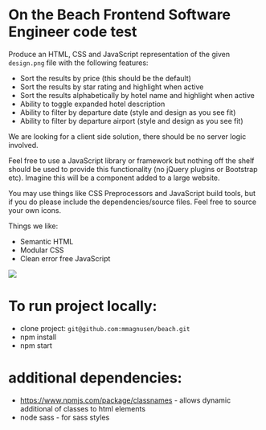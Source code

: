 # On the Beach Frontend Software Engineer code test

Produce an HTML, CSS and JavaScript representation of the given `design.png` file with the following features:

- Sort the results by price (this should be the default)
- Sort the results by star rating and highlight when active
- Sort the results alphabetically by hotel name and highlight when active
- Ability to toggle expanded hotel description
- Ability to filter by departure date (style and design as you see fit)
- Ability to filter by departure airport (style and design as you see fit)

We are looking for a client side solution, there should be no server logic involved.

Feel free to use a JavaScript library or framework but nothing off the shelf should be used to provide this functionality (no jQuery plugins or Bootstrap etc). Imagine this will be a component added to a large website.

You may use things like CSS Preprocessors and JavaScript build tools, but if you do please include the dependencies/source files.
Feel free to source your own icons.

Things we like:

- Semantic HTML
- Modular CSS
- Clean error free JavaScript

![](design.png)

# To run project locally:
- clone project: `git@github.com:mmagnusen/beach.git`
- npm install
- npm start


# additional dependencies:
- https://www.npmjs.com/package/classnames - allows dynamic additional of classes to html elements
- node sass - for sass styles

